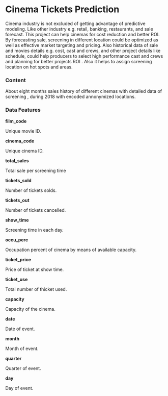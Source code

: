 # Cinema Tickets Prediction
Cinema industry is not excluded of getting advantage of predictive modeling. Like other industry e.g. retail, banking, restaurants, and sale forecast.
This project can help cinemas for cost reduction and better ROI. By forecasting sale, screening in different location could be optimized as well as effective market targeting and pricing.
Also historical data of sale and movies details e.g. cost, cast and crews, and other project details like schedule, could help producers to select high performance cast and crews and planning for better projects ROI . Also it helps to assign screening location on hot spots and areas.


### **Content**

About eight months sales history of different cinemas with detailed data of screening , during 2018 with encoded annonymized locations.


### **Data Features**


**film_code**

Unique movie ID.


**cinema_code**

Unique cinema ID.


**total_sales**

Total sale per screening time


**tickets_sold**

Number of tickets solds.


**tickets_out**

Number of tickets cancelled.


**show_time**

Screening time in each day.


**occu_perc**

Occupation percent of cinema by means of available capacity.


**ticket_price**

Price of ticket at show time.


**ticket_use**

Total number of thicket used.


**capacity**

Capacity of the cinema.


**date**

Date of event.


**month**

Month of event.


**quarter**

Quarter of event.


**day**

Day of event.
